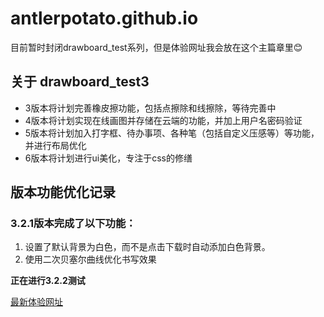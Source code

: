 # antlerpotato.github.io
目前暂时封闭drawboard_test系列，但是体验网址我会放在这个主篇章里😊

## 关于 drawboard_test3
- 3版本将计划完善橡皮擦功能，包括点擦除和线擦除，等待完善中
- 4版本将计划实现在线画图并存储在云端的功能，并加上用户名密码验证
- 5版本将计划加入打字框、待办事项、各种笔（包括自定义压感等）等功能，并进行布局优化
- 6版本将计划进行ui美化，专注于css的修缮

## 版本功能优化记录
### 3.2.1版本完成了以下功能：
1. 设置了默认背景为白色，而不是点击下载时自动添加白色背景。
2. 使用二次贝塞尔曲线优化书写效果

**正在进行3.2.2测试**

[最新体验网址](https://antlerpotato.github.io/drawboard_test3/)
